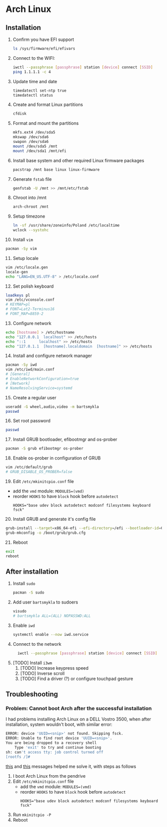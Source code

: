 # Arch Linux

## Installation

1. Confirm you have EFI support
   ```sh
   ls /sys/firmware/efi/efivars
   ```
2. Connect to the WIFI:
   ```sh
   iwctl --passphrase [passphrase] station [device] connect [SSID]
   ping 1.1.1.1 -c 4
   ```
3. Update time and date
   ```sh
   timedatectl set-ntp true
   timedatectl status
   ```
4. Create and format Linux partitions
   ```sh
   cfdisk
   ```
5. Format and mount the partitions
   ```sh
   mkfs.ext4 /dev/sda5
   mkswap /dev/sda6
   swapon /dev/sda6
   mount /dev/sda5 /mnt
   mount /dev/sda1 /mnt/efi
   ```
6. Install base system and other required Linux firmware packages
   ```sh
   pacstrap /mnt base linux linux-firmware
   ```
7. Generate `fstab` file
   ```sh
   genfstab -U /mnt >> /mnt/etc/fstab
   ```
8. Chroot into /mnt
   ```sh
   arch-chroot /mnt
   ```
9. Setup timezone
   ```sh
   ln -sf /usr/share/zoneinfo/Poland /etc/localtime
   wclock --systohc
   ```
10. Install `vim`
   ```sh
   pacman -Sy vim
   ```
11. Setup locale
   ```sh
   vim /etc/locale.gen
   locale-gen
   echo "LANG=EN_US.UTF-8" > /etc/locale.conf
   ```
12. Set polish keyboard
   ```sh
   loadkeys pl
   vim /etc/vconsole.conf
   # KEYMAP=pl
   # FONT=Lat2-Terminus16
   # FONT_MAP=8859-2
   ```
13. Configure network
   ```sh
   echo [hostname] > /etc/hostname
   echo "127.0.0.1  localhost" >> /etc/hosts
   echo "::1      localhost" >> /etc/hosts
   echo "127.0.1.1  [hostname].localdomain  [hostname]" >> /etc/hosts
   ```
14. Install and configure network manager
   ```sh
   pacman -Sy iwd
   vim /etc/iwd/main.conf
   # [General]
   # EnableNetworkConfiguration=true
   # [Network]
   # NameResolvingService=systemd
   ```
15. Create a regular user
   ```sh
   useradd -G wheel,audio,video -m bartsmykla
   passwd
   ```
16. Set root password
   ```sh
   passwd
   ```
17. Install GRUB bootloader, efibootmgr and os-prober
   ```sh
   pacman -S grub efibootmgr os-prober
   ```
18. Enable os-prober in configuration of GRUB
   ```sh
   vim /etc/default/grub
   # GRUB_DISABLE_OS_PROBER=false
   ```
19. Edit `/etc/mkinitcpio.conf` file
   - add the `vmd` module: `MODULES=(vmd)`
   - reorder `HOOKS` to have `block` hook before `autodetect`
      ```
      HOOKS="base udev block autodetect modconf filesystems keyboard fsck"
      ```
20. Install GRUB and generate it's config file
   ```sh
   grub-install --target=x86_64-efi --efi-directory=/efi --bootloader-id=GRUB
   grub-mkconfig -o /boot/grub/grub.cfg
   ```
21. Reboot
   ```sh
   exit
   reboot
   ```

## After installation

1. Install `sudo`
   ```sh
   pacman -S sudo
   ```
2. Add user `bartsmykla` to sudoers
   ```sh
   visudo
   # bartsmykla ALL=(ALL) NOPASSWD:ALL
   ```
3. Enable `iwd`
   ```sh
   systemctl enable --now iwd.service
   ```
4. Connect to the network
   ```sh
     iwctl --passphrase [passphrase] station [device] connect [SSID]
   ```
5. [TODO] Install `i3wm`
   1. [TODO] Increase keypress speed
   2. [TODO] Inverse scroll
   3. [TODO] Find a driver (?) or configure touchpad gesture

## Troubleshooting

### Problem: Cannot boot Arch after the successful installation

I had problems installing Arch Linux on a DELL Vostro 3500, when after installation, system wouldn't boot, with similar error:
```sh
ERROR: device 'UUID=<snip>' not found. Skipping fsck.
ERROR: Unable to find root device 'UUID=<snip>'.
You are being dropped to a recovery shell
    Type 'exit' to try and continue booting
sh: can't access tty: job control turned off
[rootfs /]# 
```

[this](https://forum.manjaro.org/t/error-device-uuid-device-uuid-not-found-skipping-fsck/70809/18) and [this](https://itectec.com/superuser/unable-to-find-root-device-on-a-fresh-archlinux-install/) messages helped me solve it, with steps as follows
1. I boot Arch Linux from the pendrive
2. Edit `/etc/mkinitcpio.conf` file
   - add the `vmd` module: `MODULES=(vmd)`
   - reorder `HOOKS` to have `block` hook before `autodetect`
      ```
      HOOKS="base udev block autodetect modconf filesystems keyboard fsck"
      ```
5. Run `mkinitcpio -P`
6. Reboot
